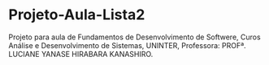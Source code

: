 # Projeto-Aula-Lista2
Projeto para aula de Fundamentos de Desenvolvimento de Softwere, Curos Análise e Desenvolvimento de Sistemas, UNINTER, Professora: PROFª. LUCIANE YANASE HIRABARA KANASHIRO.

